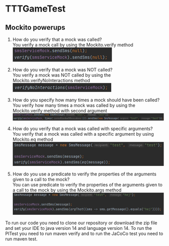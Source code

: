 # TTTGameTest

## Mockito powerups

1. How do you verify that a mock was called?\
You verify a mock call by using the Mockito.verify method\
![Code example](https://github.com/MadsMeinertAndersenCPHBusiness/TTTGameTest/blob/main/1.PNG)

2. How do you verify that a mock was NOT called?\
You verify a mock was NOT called by using the Mockito.verifyNoInteractions method\
![Code example](https://github.com/MadsMeinertAndersenCPHBusiness/TTTGameTest/blob/main/2.PNG)

3. How do you specify how many times a mock should have been called?\
You verify how many times a mock was called by using the Mockito.verify method with second argument\
![Code example](https://github.com/MadsMeinertAndersenCPHBusiness/TTTGameTest/blob/main/3.PNG)

4. How do you verify that a mock was called with specific arguments?\
You verify that a mock was called with a specific argument by using Mockito.eq method\
![Code example](https://github.com/MadsMeinertAndersenCPHBusiness/TTTGameTest/blob/main/CodeExample4.PNG)

5. How do you use a predicate to verify the properties of the arguments
given to a call to the mock?\
You can use predicate to verify the properties of the arguments given to a call to the mock by using the Mockito.args method\
![Code example](https://github.com/MadsMeinertAndersenCPHBusiness/TTTGameTest/blob/main/5.PNG)


To run our code you need to clone our repository or download the zip file and set your IDE to java version 14 and language version 14. To run the PITest you need to run maven verify and to run the JaCoCo test you need to run maven test. 
